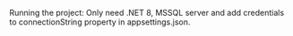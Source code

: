 Running the project:
Only need .NET 8, MSSQL server and add credentials to connectionString property in appsettings.json.
